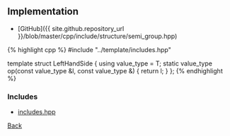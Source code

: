 ## Implementation

- [GitHub]({{ site.github.repository_url }}/blob/master/cpp/include/structure/semi_group.hpp)

{% highlight cpp %}
#include "../template/includes.hpp"

template <typename T> struct LeftHandSide {
  using value_type = T;
  static value_type op(const value_type &l, const value_type &) { return l; }
};
{% endhighlight %}

### Includes

- [includes.hpp](../template/includes)

[Back](../..)
